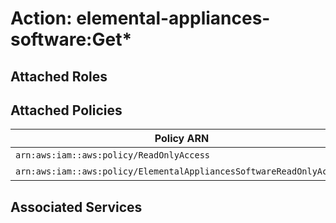 # Action: elemental-appliances-software:Get*

## Attached Roles

## Attached Policies

| Policy ARN | Policy Name |
|------------|-------------|
| `arn:aws:iam::aws:policy/ReadOnlyAccess` | [ReadOnlyAccess](../policies.md#readonlyaccess) |
| `arn:aws:iam::aws:policy/ElementalAppliancesSoftwareReadOnlyAccess` | [ElementalAppliancesSoftwareReadOnlyAccess](../policies.md#elementalappliancessoftwarereadonlyaccess) |

## Associated Services

